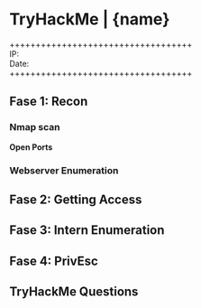 # TryHackMe | {name}

+++++++++++++++++++++++++++++++++++\
IP: <IP>\
Date: <Date>\
+++++++++++++++++++++++++++++++++++

##  Fase 1: Recon

### Nmap scan
  
**Open Ports**

### Webserver Enumeration

## Fase 2: Getting Access

  
## Fase 3: Intern Enumeration

  
## Fase 4: PrivEsc
  
## TryHackMe Questions
